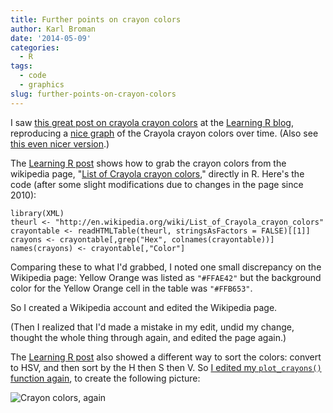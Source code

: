 ```yaml
---
title: Further points on crayon colors
author: Karl Broman
date: '2014-05-09'
categories:
  - R
tags:
  - code
  - graphics
slug: further-points-on-crayon-colors
---
```


I saw [this great post on crayola crayon colors](http://learnr.wordpress.com/2010/01/21/ggplot2-crayola-crayon-colours/) at the [Learning R blog](http://learnr.wordpress.com), reproducing a [nice graph](http://www.datapointed.net/2010/01/crayola-crayon-color-chart/) of the Crayola crayon colors over time. (Also see [this even nicer version](http://www.datapointed.net/2010/10/crayola-color-chart-rainbow-style/).)

The [Learning R post](http://learnr.wordpress.com/2010/01/21/ggplot2-crayola-crayon-colours/) shows how to grab the crayon colors from the wikipedia page, "[List of Crayola crayon colors](https://en.wikipedia.org/wiki/List_of_Crayola_crayon_colors)," directly in R. Here's the code (after some slight modifications due to changes in the page since 2010):

````
library(XML)
theurl <- "http://en.wikipedia.org/wiki/List_of_Crayola_crayon_colors"
crayontable <- readHTMLTable(theurl, stringsAsFactors = FALSE)[[1]]
crayons <- crayontable[,grep("Hex", colnames(crayontable))]
names(crayons) <- crayontable[,"Color"]
````

Comparing these to what I'd grabbed, I noted one small discrepancy on the Wikipedia page: Yellow Orange was listed as `"#FFAE42"` but the background color for the Yellow Orange cell in the table was `"#FFB653"`.

So I created a Wikipedia account and edited the Wikipedia page.

(Then I realized that I'd made a mistake in my edit, undid my change, thought the whole thing through again, and edited the page again.)

The [Learning R post](http://learnr.wordpress.com/2010/01/21/ggplot2-crayola-crayon-colours/) also showed a different way to sort the colors: convert to HSV, and then sort by the H then S then V. So [I edited my `plot_crayons()` function again](https://github.com/kbroman/broman/commit/dde305de2c3cd5f3a00f7378fefd4f73a4520599), to create the following picture:

![Crayon colors, again](http://kbroman.files.wordpress.com/2014/05/crayon_colors_again.png)
